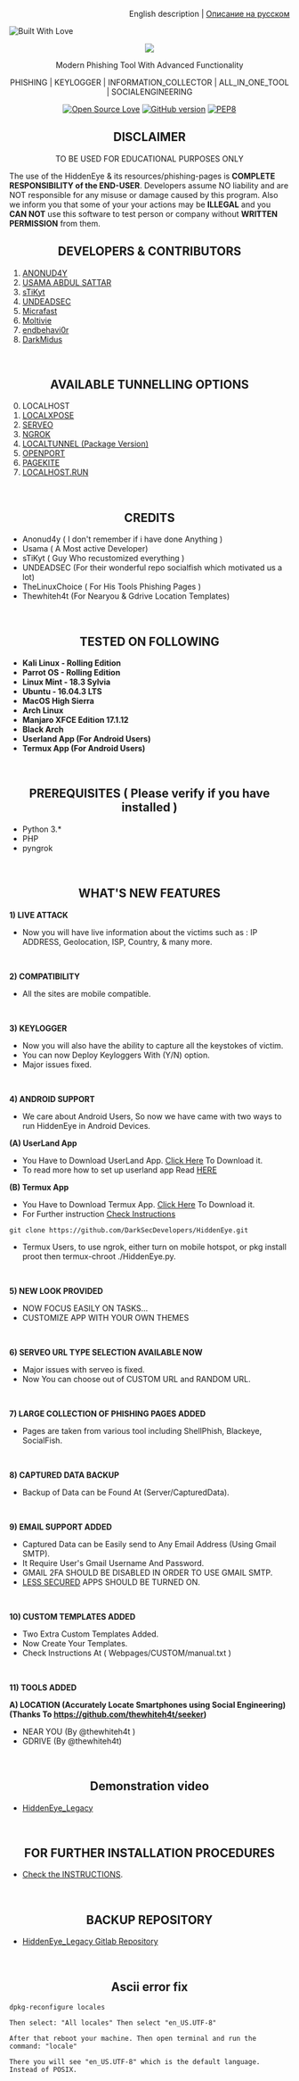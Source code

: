 
<p align="right">
English description | <a href="README_RU.md">Описание на русском</a>
</p>
<p align="left">
  <a><img title="Built With Love" src="https://forthebadge.com/images/badges/built-with-love.svg" ></a>
 </p>
<p align="center">
  <img src="logo.png">
</p>

<p align="center">
      Modern Phishing Tool With Advanced Functionality
</p>
<p align="center">
     PHISHING | KEYLOGGER | INFORMATION_COLLECTOR | ALL_IN_ONE_TOOL | SOCIALENGINEERING
</p>

<p align="center">
  <a href="https://github.com/darksecdevelopers"><img title="Open Source Love" src="https://badges.frapsoft.com/os/v2/open-source.png?v=103" ></a>
  <a href="https://github.com/DarkSecDevelopers/HiddenEye/releases"><img title="GitHub version" src="https://d25lcipzij17d.cloudfront.net/badge.svg?id=gh&type=6&v=1.0.0&x2=0" ></a>
  <a href="https://app.fossa.com/projects/git%2Bgithub.com%2FDarkSecDevelopers%2FHiddenEye?ref=badge_shield><img src="https://app.fossa.com/api/projects/git%2Bgithub.com%2FDarkSecDevelopers%2FHiddenEye.svg?type=shield"/></a>
  <a href="https://www.python.org/dev/peps/pep-0008/"><img title="PEP8" src="https://img.shields.io/badge/code%20style-pep8-orange.svg"></a>
</p>

## <div align="center">DISCLAIMER</div>

<p align="center">
  TO BE USED FOR EDUCATIONAL PURPOSES ONLY
</p>

The use of the HiddenEye & its resources/phishing-pages is **COMPLETE
RESPONSIBILITY of the END-USER**. Developers assume NO liability and are NOT
responsible for any misuse or damage caused by this program. Also we inform you
that some of your your actions may be **ILLEGAL** and you **CAN NOT** use this
software to test person or company without **WRITTEN PERMISSION** from them.
<br>

## <div align="center">DEVELOPERS & CONTRIBUTORS</div>

1. [ANONUD4Y](https://github.com/An0nUD4Y)
2. [USAMA ABDUL SATTAR](https://github.com/usama7628674)
3. [sTiKyt](https://github.com/sTiKyt)
4. [UNDEADSEC](https://github.com/UndeadSec)
5. [Micrafast](https://github.com/Micrafast)
6. [Moltivie](https://github.com/Moltivie)
7. [endbehavi0r](https://github.com/endbehavi0r)
8. [DarkMidus](https://github.com/DarkMidus)
<br>

## <div align="center">AVAILABLE TUNNELLING OPTIONS</div>

0. LOCALHOST
1. [LOCALXPOSE](https://localxpose.io)
2. [SERVEO](https://serveo.net/)
3. [NGROK](https://ngrok.com/)
4. [LOCALTUNNEL (Package Version)](https://localtunnel.me)
5. [OPENPORT](https://openport.io/)
6. [PAGEKITE](https://pagekite.net/)
7. [LOCALHOST.RUN](https://localhost.run)
<br>

## <div align="center">CREDITS</div>

- Anonud4y ( I don't remember if i have done Anything )
- Usama ( A Most active Developer)
- sTiKyt ( Guy Who recustomized everything )
- UNDEADSEC (For their wonderful repo socialfish which motivated us a lot)
- TheLinuxChoice ( For His Tools Phishing Pages )
- Thewhiteh4t (For Nearyou & Gdrive Location Templates)
<br>

## <div align="center">TESTED ON FOLLOWING</div>

- **Kali Linux - Rolling Edition**
- **Parrot OS - Rolling Edition**
- **Linux Mint - 18.3 Sylvia**
- **Ubuntu - 16.04.3 LTS**
- **MacOS High Sierra**
- **Arch Linux**
- **Manjaro XFCE Edition 17.1.12**
- **Black Arch**
- **Userland App (For Android Users)**
- **Termux App (For Android Users)**
<br>

## <div align="center">PREREQUISITES ( Please verify if you have installed )</div>

- Python 3.\*
- PHP
- pyngrok
<br>

## <div align="center">WHAT'S NEW FEATURES</div>

**1) LIVE ATTACK**

- Now you will have live information about the victims such as : IP ADDRESS,
  Geolocation, ISP, Country, & many more.
<br>

**2) COMPATIBILITY**

- All the sites are mobile compatible.
<br>


**3) KEYLOGGER**

- Now you will also have the ability to capture all the keystokes of victim.
- You can now Deploy Keyloggers With (Y/N) option.
- Major issues fixed.
<br>

**4) ANDROID SUPPORT**

- We care about Android Users, So now we have came with two ways to run
  HiddenEye in Android Devices.

**(A) UserLand App**

- You Have to Download UserLand App.
  [Click Here](https://play.google.com/store/apps/details?id=tech.ula) To
  Download it.
- To read more how to set up userland app Read
  <a href="https://null-byte.wonderhowto.com/how-to/android-for-hackers-turn-android-phone-into-hacking-device-without-root-0189649/">HERE</a></p>

**(B) Termux App**

- You Have to Download Termux App.
  [Click Here](https://play.google.com/store/apps/details?id=com.termux) To
  Download it.
- For Further instruction
  [Check Instructions](https://github.com/DarkSecDevelopers/HiddenEye/wiki/Installation-Instructions)

```
git clone https://github.com/DarkSecDevelopers/HiddenEye.git

```
- Termux Users, to use ngrok, either turn on mobile hotspot, or pkg install proot then termux-chroot ./HiddenEye.py.
<br>

**5) NEW LOOK PROVIDED**

- NOW FOCUS EASILY ON TASKS...
- CUSTOMIZE APP WITH YOUR OWN THEMES
<br>

**6) SERVEO URL TYPE SELECTION AVAILABLE NOW**

- Major issues with serveo is fixed.
- Now You can choose out of CUSTOM URL and RANDOM URL.
<br>

**7) LARGE COLLECTION OF PHISHING PAGES ADDED**

- Pages are taken from various tool including ShellPhish, Blackeye, SocialFish.
<br>

**8) CAPTURED DATA BACKUP**

- Backup of Data can be Found At (Server/CapturedData).
<br>

**9) EMAIL SUPPORT ADDED**

- Captured Data can be Easily send to Any Email Address (Using Gmail SMTP).
- It Require User's Gmail Username And Password.
- GMAIL 2FA SHOULD BE DISABLED IN ORDER TO USE GMAIL SMTP.
- [LESS SECURED](https://myaccount.google.com/lesssecureapps) APPS SHOULD BE TURNED ON.
<br>

**10) CUSTOM TEMPLATES ADDED**

- Two Extra Custom Templates Added.
- Now Create Your Templates.
- Check Instructions At ( Webpages/CUSTOM/manual.txt )
<br>

**11) TOOLS ADDED**

**A) LOCATION (Accurately Locate Smartphones using Social Engineering) (Thanks
To https://github.com/thewhiteh4t/seeker)**

- NEAR YOU (By @thewhiteh4t )
- GDRIVE (By @thewhiteh4t)
<br>

## <div align="center">Demonstration video</div>

- [HiddenEye_Legacy](https://youtu.be/InSdtLhZzk4) 
<br>

## <div align="center">FOR FURTHER INSTALLATION PROCEDURES</div>

- [Check the INSTRUCTIONS](https://gitlab.com/An0nUD4Y/hiddeneye/-/blob/master/instructions.md).
<br>


## <div align="center">BACKUP REPOSITORY</div>

- [HiddenEye_Legacy Gitlab Repository](https://gitlab.com/an0nud4y/HiddenEye)
<br>

</p>

## <div align="center">Ascii error fix</div>

`dpkg-reconfigure locales`

`Then select: "All locales" Then select "en_US.UTF-8"`

`After that reboot your machine. Then open terminal and run the command: "locale"`

`There you will see "en_US.UTF-8" which is the default language. Instead of POSIX.`
